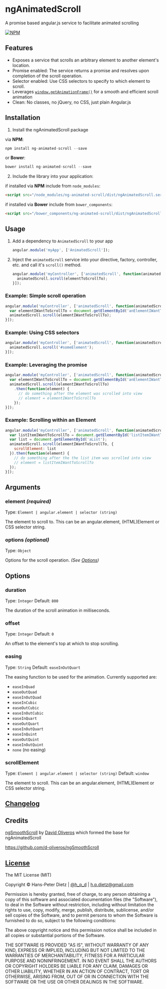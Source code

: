 # ngAnimatedScroll

A promise based angular.js service to facilitate animated scrolling

[![NPM](https://nodei.co/npm/ng-animated-scroll.png?downloads=true)](https://nodei.co/npm/ng-animated-scroll/)

## Features

- Exposes a service that scrolls an arbitrary element to another element's location.
- Promise enabled: The service returns a promise and resolves upon completion of the scroll operation.
- Selector enabled: Use CSS selectors to specify to which element to scroll.
- Leverages [`window.getAnimationFrame()`](https://developer.mozilla.org/en-US/docs/Web/API/window/requestAnimationFrame) for a smooth and efficient scroll animation
- Clean: No classes, no jQuery, no CSS, just plain Angular.js

## Installation

1. Install the ngAnimatedScroll package

  via **NPM**:

  ```javascript
  npm install ng-animated-scroll --save
  ```

  or **Bower**:

  ```javascript
  bower install ng-animated-scroll --save
  ```

2. Include the library into your application:

  if installed via **NPM** include from `node_modules`:

  ```html
  <script src="/node_modules/ng-animated-scroll/dist/ngAnimatedScroll.service.min.js"></script>
  ```

  if installed via **Bower** include from `bower_components`:

  ```html
  <script src="/bower_components/ng-animated-scroll/dist/ngAnimatedScroll.service.min.js"></script>
  ```

## Usage

1.  Add a dependency to `AnimatedScroll` to your app

    ```javascript
    angular.module('myApp', ['AnimatedScroll']);
    ```

2.  Inject the `animatedScroll` service into your directive, factory, controller, etc. and call it's `scroll()` method.
    ```javascript
    angular.module('myController', ['animatedScroll', function(animatedScroll) {
      animatedScroll.scroll(elementToScrollTo);
    }]);
    ```


### Example: Simple scroll operation

```javascript
angular.module('myController', ['animatedScroll', function(animatedScroll) {
  var elementIWantToScrollTo = document.getElementById('anElementIWantToScrollTo');
  animatedScroll.scroll(elementIWantToScrollTo);
}]);
```

### Example: Using CSS selectors

```javascript
angular.module('myController', ['animatedScroll', function(animatedScroll) {
  animatedScroll.scroll('#someElement');
}]);
```

### Example: Leveraging the promise

```javascript
angular.module('myController', ['animatedScroll', function(animatedScroll) {
  var elementIWantToScrollTo = document.getElementById('anElementIWantToScrollTo');
  animatedScroll.scroll(elementIWantToScrollTo)
    .then(function(element) {
      // do something after the element was scrolled into view
      // element = elementIWantToScrollTo
    });
}]);
```

### Example: Scrolling within an Element

```javascript
angular.module('myController', ['animatedScroll', function(animatedScroll) {
  var listItemIWantToScrollTo = document.getElementById('listItemIWantToScrollTo');
  var list = document.getElementById('aList');
  animatedScroll.scroll(elementIWantToScrollTo, {
    scrollElement: list
  }).then(function(element) {
    // do something after the the list item was scrolled into view
    // element = listItemIWantToScrollTo
  });
}]);
```

## Arguments

### element _(required)_

Type: `Element | angular.element | selector (string)`

The element to scroll to. This can be an angular.element, (HTML)Element or CSS selector string.

### options _(optional)_

Type: `Object`

Options for the scroll operation. _(See [Options](#options))_

## []()Options

### duration

Type: `Integer` Default: `800`

The duration of the scroll animation in milliseconds.

### offset

Type: `Integer` Default: `0`

An offset to the element's top at which to stop scrolling.

### easing

Type: `String` Default: `easeInOutQuart`

The easing function to be used for the animation. Currently supported are:

- `easeInQuad`
- `easeOutQuad`
- `easeInOutQuad`
- `easeInCubic`
- `easeOutCubic`
- `easeInOutCubic`
- `easeInQuart`
- `easeOutQuart`
- `easeInOutQuart`
- `easeInQuint`
- `easeOutQuint`
- `easeInOutQuint`
- `none` (no easing)

### scrollElement

Type: `Element | angular.element | selector (string)` Default: `window`

The element to scroll. This can be an angular.element, (HTML)Element or CSS selector string.

## [Changelog](CHANGELOG.md)

## Credits

[ngSmoothScroll](https://github.com/d-oliveros/ngSmoothScroll) by [David Oliveros](https://github.com/d-oliveros) which formed the base for ngAnimatedScroll

<https://github.com/d-oliveros/ngSmoothScroll>

## [License](LICENSE)

The MIT License (MIT)

Copyright © Hans-Peter Dietz | [@h_p_d](https://twitter.com/h_p_d) | [h.p.dietz@gmail.com](mailto:h.p.dietz@gmail.com)

Permission is hereby granted, free of charge, to any person obtaining a copy of this software and associated documentation files (the "Software"), to deal in the Software without restriction, including without limitation the rights to use, copy, modify, merge, publish, distribute, sublicense, and/or sell copies of the Software, and to permit persons to whom the Software is furnished to do so, subject to the following conditions:

The above copyright notice and this permission notice shall be included in all copies or substantial portions of the Software.

THE SOFTWARE IS PROVIDED "AS IS", WITHOUT WARRANTY OF ANY KIND, EXPRESS OR IMPLIED, INCLUDING BUT NOT LIMITED TO THE WARRANTIES OF MERCHANTABILITY, FITNESS FOR A PARTICULAR PURPOSE AND NONINFRINGEMENT. IN NO EVENT SHALL THE AUTHORS OR COPYRIGHT HOLDERS BE LIABLE FOR ANY CLAIM, DAMAGES OR OTHER LIABILITY, WHETHER IN AN ACTION OF CONTRACT, TORT OR OTHERWISE, ARISING FROM, OUT OF OR IN CONNECTION WITH THE SOFTWARE OR THE USE OR OTHER DEALINGS IN THE SOFTWARE.
